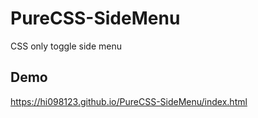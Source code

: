 # PureCSS-SideMenu

CSS only toggle side menu

## Demo
https://hi098123.github.io/PureCSS-SideMenu/index.html
